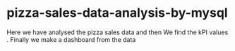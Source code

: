 # pizza-sales-data-analysis-by-mysql


Here we have analysed the pizza sales data and then
We find the kPI values . Finally we make a dashboard from the data


